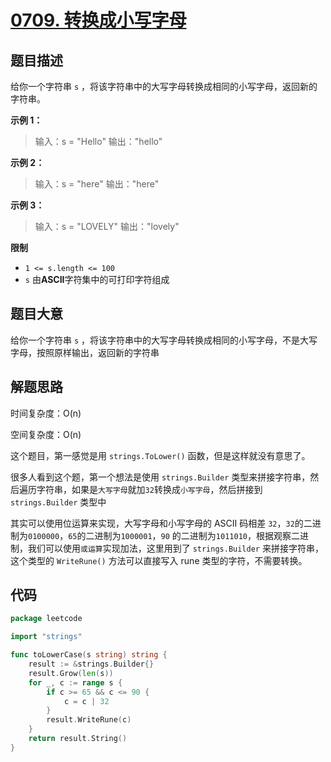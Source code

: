 # [0709. 转换成小写字母](https://leetcode.cn/problems/to-lower-case/)

## 题目描述

给你一个字符串 `s` ，将该字符串中的大写字母转换成相同的小写字母，返回新的字符串。

**示例 1：**

> 输入：s = "Hello"
> 输出："hello"

**示例 2：**

> 输入：s = "here"
> 输出："here"

**示例 3：**

> 输入：s = "LOVELY"
> 输出："lovely"

**限制**

* `1 <= s.length <= 100`
* `s` 由**ASCII**字符集中的可打印字符组成

## 题目大意

给你一个字符串 `s` ，将该字符串中的大写字母转换成相同的小写字母，不是大写字母，按照原样输出，返回新的字符串

## 解题思路

时间复杂度：O(n)

空间复杂度：O(n)

这个题目，第一感觉是用 `strings.ToLower()` 函数，但是这样就没有意思了。

很多人看到这个题，第一个想法是使用 `strings.Builder`
类型来拼接字符串，然后遍历字符串，如果是`大写字母`就加`32`转换成`小写字母`，然后拼接到 `strings.Builder` 类型中

其实可以使用位运算来实现，大写字母和小写字母的 ASCII 码相差 `32`，`32`的二进制为`0100000`，`65`的二进制为`1000001`，`90`
的二进制为`1011010`，根据观察二进制，我们可以使用`或运算`实现加法，这里用到了 `strings.Builder`
来拼接字符串，这个类型的 `WriteRune()` 方法可以直接写入 rune 类型的字符，不需要转换。

## 代码

```go
package leetcode

import "strings"

func toLowerCase(s string) string {
	result := &strings.Builder{}
	result.Grow(len(s))
	for _, c := range s {
		if c >= 65 && c <= 90 {
			c = c | 32
		}
		result.WriteRune(c)
	}
	return result.String()
}
```
